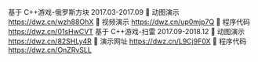 基于 C++游戏-俄罗斯方块 2017.03-2017.09
 动图演示 https://dwz.cn/wzh88OhX
 视频演示 https://dwz.cn/up0mjp7Q
 程序代码 https://dwz.cn/01sHwCVT
基于 C++游戏-扫雷 2017.09-2018.12
 动图演示 https://dwz.cn/82SHLy4R
 演示网址 https://dwz.cn/L9Cj9F0X
 程序代码 https://dwz.cn/OnZRvSLL
